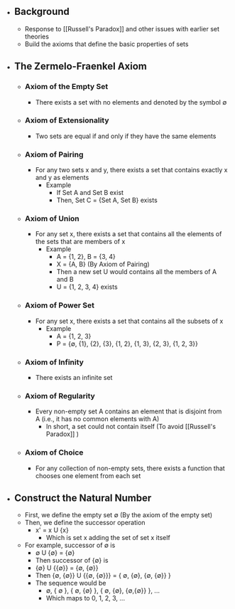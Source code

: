 - ## Background
	- Response to [[Russell's Paradox]] and other issues with earlier set theories
	- Build the axioms that define the basic properties of sets
- ## The Zermelo-Fraenkel Axiom
	- ### Axiom of the Empty Set
		- There exists a set with no elements and denoted by the symbol ∅
	- ### Axiom of Extensionality
		- Two sets are equal if and only if they have the same elements
	- ### Axiom of Pairing
		- For any two sets x and y, there exists a set that contains exactly x and y as elements
			- Example
				- If Set A and Set B exist
				- Then, Set C = {Set A, Set B} exists
	- ### Axiom of Union
		- For any set x, there exists a set that contains all the elements of the sets that are members of x
			- Example
				- A = {1, 2}, B = {3, 4}
				- X = {A, B} (By Axiom of Pairing)
				- Then a new set U would contains all the members of A and B
				- U = {1, 2, 3, 4} exists
	- ### Axiom of Power Set
		- For any set x, there exists a set that contains all the subsets of x
			- Example
				- A = {1, 2, 3}
				- P = {∅, {1}, {2}, {3}, {1, 2}, {1, 3}, {2, 3}, {1, 2, 3}}
	- ### Axiom of Infinity
		- There exists an infinite set
	- ### Axiom of Regularity
		- Every non-empty set A contains an element that is disjoint from A (i.e., it has no common elements with A)
			- In short, a set could not contain itself (To avoid [[Russell's Paradox]] )
	- ### Axiom of Choice
		- For any collection of non-empty sets, there exists a function that chooses one element from each set
- ## Construct the Natural Number
	- First, we define the empty set ∅ (By the axiom of the empty set)
	- Then, we define the successor operation
		- x' = x U {x}
			- Which is set x adding the set of set x itself
	- For example, successor of ∅ is
		- ∅ U {∅} = {∅}
		- Then successor of {∅} is
		- {∅} U \{\{∅}} = {∅, \{∅}}
		- Then {∅, \{∅}} U \{\{∅, \{∅}}} = { ∅, \{∅}, \{∅, \{∅}} }
		- The sequence would be
			- ∅, { ∅ }, { ∅, {∅} }, { ∅, {∅}, {∅,{∅}} }, ...
			- Which maps to 0, 1, 2, 3, ...